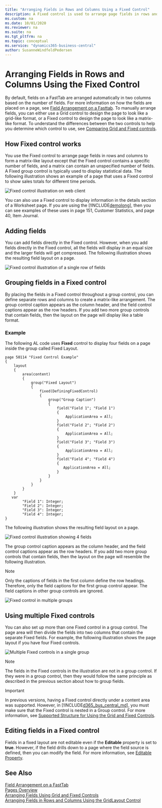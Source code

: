 ```yaml
---
title: "Arranging Fields in Rows and Columns Using a Fixed Control"
description: A Fixed control is used to arrange page fields in rows and columns, similar to a matrix-like format which is typically used to display statistical data.
ms.custom: na
ms.date: 10/01/2020
ms.reviewer: na
ms.suite: na
ms.tgt_pltfrm: na
ms.topic: conceptual
ms.service: "dynamics365-business-central"
author: SusanneWindfeldPedersen
---
```


# Arranging Fields in Rows and Columns Using the Fixed Control
By default, fields on a FastTab are arranged automatically in two columns based on the number of fields. For more information on how the fields are placed on a page, see [Field Arrangement on a Fasttab](devenv-arranging-fields-on-fasttab.md). To manually arrange fields, you can either use a Grid control to design the page to look like a grid-like format, or a Fixed control to design the page to look like a matrix-like format. To understand the differences between the two controls to help you determine which control to use, see [Comparing Grid and Fixed controls](devenv-arranging-fields-using-grid-and-fixed-controls.md). 

## How Fixed control works

You use the Fixed control to arrange page fields in rows and columns to form a matrix-like layout except that the Fixed control contains a specific number of fields, and a matrix can contain an unspecified number of fields. A Fixed group control is typically used to display statistical data. The following illustration shows an example of a page that uses a Fixed control to show sales totals for different time periods.   

![Fixed control illustration on web client](media/BusWebClientFixedLayout.PNG "BusinessCentralFixedControl") 

You can also use a Fixed control to display information in the details section of a Worksheet page. If you are using the [!INCLUDE[demolong](includes/demolong_md.md)], then you can see examples of these uses in page 151, Customer Statistics, and page 40, Item Journal.
  
## Adding fields  
You can add fields directly in the Fixed control. However, when you add fields directly in the Fixed control, all the fields will display in an equal size and the larger fields will get compressed. The following illustration shows the resulting field layout on a page.  
  
![Fixed control illustration of a single row of fields](media/BusRTCFixedLayoutSingle.png "BusinessCentralFixedControlSingle") 

## Grouping fields in a Fixed control  
By placing the fields in a Fixed control throughout a group control, you can define separate rows and columns to create a matrix-like arrangement. The group control caption appears as the column header, and the field control captions appear as the row headers. If you add two more group controls that contain fields, then the layout on the page will display like a table format.

### Example
The following AL code uses **Fixed** control to display four fields on a page inside the group called Fixed Layout.

```AL
page 50114 "Fixed Control Example"
{    
    layout
    {
        area(content)
        {
            group("Fixed Layout")
            {
                fixed(DefiningFixedControl)
                {
                    group("Group Caption")
                    {
                        field("Field 1"; "Field 1")
                        {
                            ApplicationArea = All;
                        }
                        field("Field 2"; "Field 2")
                        {
                            ApplicationArea = All;
                        }
                        field("Field 3"; "Field 3")
                        {
                            ApplicationArea = All;
                        }
                        field("Field 4"; "Field 4")
                        {
                           ApplicationArea = All;
                        }                   
                    }
                }
            }
        }
    }
   var
        "Field 1": Integer;
        "Field 2": Integer;
        "Field 3": Integer;
        "Field 4": Integer; 
}
```

The following illustration shows the resulting field layout on a page.  
  
![Fixed control illustration showing 4 fields](media/BusRTCFixedLayoutGroup.png "Showing4FieldsFixedControl")  
  
The group control caption appears as the column header, and the field control captions appear as the row headers. If you add two more group controls that contain fields, then the layout on the page will resemble the following illustration.  

> [!NOTE]  
> Only the captions of fields in the first column define the row headings. Therefore, only the field captions for the first group control appear. The field captions in other group controls are ignored.  
  
![Fixed control in multiple groups](media/BusRTCFixedLayoutMultipleGroups.png "FixedControlMultipleGroups") 

## Using multiple Fixed controls  
You can also set up more than one Fixed control in a group control. The page area will then divide the fields into two columns that contain the separate Fixed fields. For example, the following illustration shows the page layout if you have four Fixed controls.  

![Multiple Fixed controls in a single group](media/BusRTCFixedLayoutMultiple.png "FixedControlMultiple") 

> [!NOTE]  
> The fields in the Fixed controls in the illustration are not in a group control. If they were in a group control, then they would follow the same principle as described in the previous section about how to group fields. 

> [!IMPORTANT]  
> In previous versions, having a Fixed control directly under a content area was supported. However, in [!INCLUDE[d365_bus_central_md](includes/d365_bus_central_md.md)], you must make sure that the Fixed control is nested in a Group control. For more information, see [Supported Structure for Using the Grid and Fixed Controls](devenv-arranging-fields-using-grid-and-fixed-controls.md#supported-structure-for-using-the-grid-and-fixed-controls).

## Editing fields in a Fixed control  
Fields in a fixed layout are not editable even if the **Editable** property is set to **true**. However, if the field drills down to a page where the field source is defined, then you can modify the field. For more information, see [Editable Property](properties/devenv-editable-property.md).
  
## See Also  
[Field Arrangement on a FastTab](devenv-arranging-fields-on-fasttab.md)  
[Pages Overview](devenv-pages-overview.md)  
[Arranging Fields Using Grid and Fixed Controls](devenv-arranging-fields-using-grid-and-fixed-controls.md)  
[Arranging Fields in Rows and Columns Using the GridLayout Control](devenv-arrange-fields-in-rows-and-columns-using-gridlayout-control.md)  
